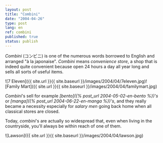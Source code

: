```yaml
---
layout: post
title: "Combini"
date: "2004-04-26"
type: post
lang: en
ref: combini
published: true
status: publish
---
```




_Combini_ (コンビニ) is one of the numerous words borrowed to English and arranged "à la japonaise". _Combini_ means _convenience store_, a shop that is indeed quite convenient because open 24 hours a day all year long and sells all sorts of useful items.

![7 Eleven]({{ site.url }}{{ site.baseurl }}/images/2004/04/7eleven.jpg)![Family Mart]({{ site.url }}{{ site.baseurl }}/images/2004/04/familymart.jpg)

_Combini_'s sell for example _[bento]({% post_url 2004-05-02-en-bento %})'s_ or _[manga]({% post_url 2004-06-22-en-manga %})'s_, and they really became a necessity especially for _salary men_ going back home when all classical stores are closed.

Today, _combini_'s are actually so widespread that, even when living in the countryside, you'll always be within reach of one of them.

![Lawson]({{ site.url }}{{ site.baseurl }}/images/2004/04/lawson.jpg)


